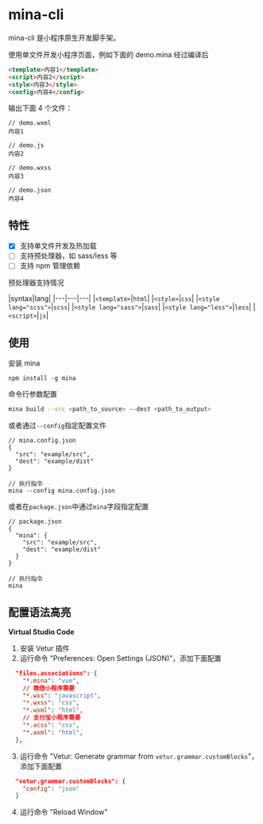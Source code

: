 # mina-cli

mina-cli 是小程序原生开发脚手架。


使用单文件开发小程序页面，例如下面的 demo.mina 经过编译后
```html
<template>内容1</template>
<script>内容2</script>
<style>内容3</style>
<config>内容4</config>
```

输出下面 4 个文件：
```
// demo.wxml
内容1

// demo.js
内容2

// demo.wxss
内容3

// demo.json
内容4
```

## 特性

- [x] 支持单文件开发及热加载
- [ ] 支持预处理器，如 sass/less 等
- [ ] 支持 npm 管理依赖

预处理器支持情况

|syntax|lang|
|---|---|---|
|`<template>`|`html`|
|`<style>`|`css`|
|`<style lang="scss">`|`scss`|
|`<style lang="sass">`|`sass`|
|`<style lang="less">`|`less`|
|`<script>`|`js`|

## 使用

安装 mina
```
npm install -g mina
```

命令行参数配置
```bash
mina build --src <path_to_source> --dest <path_to_output>
```

或者通过`--config`指定配置文件
```
// mina.config.json
{
  "src": "example/src",
  "dest": "example/dist"
}

// 执行指令
mina --config mina.config.json
```

或者在`package.json`中通过`mina`字段指定配置
```
// package.json
{
  "mina": {
    "src": "example/src",
    "dest": "example/dist"
  }
}

// 执行指令
mina
```

## 配置语法高亮

**Virtual Studio Code**

1. 安装 Vetur 插件
2. 运行命令 "Preferences: Open Settings (JSON)"，添加下面配置
```json
  "files.associations": {
    "*.mina": "vue",
    // 微信小程序需要
    "*.wxs": "javascript",
    "*.wxss": "css",
    "*.wxml": "html",
    // 支付宝小程序需要
    "*.acss": "css",
    "*.axml": "html",
  },
```
3. 运行命令 "Vetur: Generate grammar from `vetur.grammar.customBlocks`"，添加下面配置
```json
  "vetur.grammar.customBlocks": {
    "config": "json"
  }
```
4. 运行命令 "Reload Window"